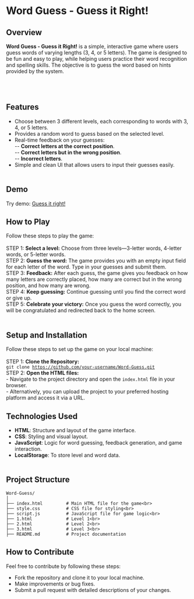 # Word Guess - Guess it Right!</h1>

## Overview
<strong>Word Guess - Guess it Right!</strong> is a simple, interactive game where users guess words of varying lengths (3, 4, or 5 letters). The game is designed to be fun and easy to play, while helping users practice their word recognition and spelling skills. The objective is to guess the word based on hints provided by the system.

<br><br>

## Features
- Choose between 3 different levels, each corresponding to words with 3, 4, or 5 letters.<br>
- Provides a random word to guess based on the selected level.</br>
- Real-time feedback on your guesses:<br>
           -- <strong>Correct letters at the correct position</strong>.</br>
           -- <strong>Correct letters but in the wrong position</strong>.</br>
           -- <strong>Incorrect letters</strong>.</br>
- Simple and clean UI that allows users to input their guesses easily.</br>
    </br>
## Demo
Try demo: <a href="https://eshita-badhe.github.io/Word-Guess---Guess-it-right/">Guess it right!</a><br>
## How to Play
Follow these steps to play the game:<br><br>
    STEP 1: <strong>Select a level:</strong> Choose from three levels—3-letter words, 4-letter words, or 5-letter words.</br>
    STEP 2: <strong>Guess the word:</strong> The game provides you with an empty input field for each letter of the word. Type in your guesses and submit them.</br>
    STEP 3: <strong>Feedback:</strong> After each guess, the game gives you feedback on how many letters are correctly placed, how many are correct but in the wrong position,               and how many are wrong.</br>
    STEP 4: <strong>Keep guessing:</strong> Continue guessing until you find the correct word or give up.</br>
    STEP 5: <strong>Celebrate your victory:</strong> Once you guess the word correctly, you will be congratulated and redirected back to the home screen.</br>
    </br>

## Setup and Installation
Follow these steps to set up the game on your local machine:<br><br>
   STEP 1: <strong>Clone the Repository:</strong>
   <br><code>git clone https://github.com/your-username/Word-Guess.git</code></br>
   STEP 2: <strong>Open the HTML files:</strong>
            <br>
                - Navigate to the project directory and open the <code>index.html</code> file in your browser.</br>
                - Alternatively, you can upload the project to your preferred hosting platform and access it via a URL.</br>
  ## Technologies Used
- <strong>HTML</strong>: Structure and layout of the game interface.</br>
- <strong>CSS</strong>: Styling and visual layout.</br>
- <strong>JavaScript</strong>: Logic for word guessing, feedback generation, and game interaction.</br>
- <strong>LocalStorage</strong>: To store level and word data.</br>
    <br>

## Project Structure
    Word-Guess/
    │
    ├── index.html         # Main HTML file for the game<br>
    ├── style.css          # CSS file for styling<br>
    ├── script.js          # JavaScript file for game logic<br>
    ├── 1.html             # Level 1<br>
    ├── 2.html             # Level 2<br>
    ├── 3.html             # Level 3<br>
    ├── README.md          # Project documentation
   

## How to Contribute
Feel free to contribute by following these steps:<br>
- Fork the repository and clone it to your local machine.</br>
- Make improvements or bug fixes.</br>
- Submit a pull request with detailed descriptions of your changes.</br>
    </br>

    
